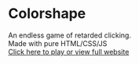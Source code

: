 # Colorshape

An endless game of retarded clicking.<br/>
Made with pure HTML/CSS/JS<br/>
<a href='http://codepen.io/Boyboi86/full/WwYgOe'>Click here to play or view full website</a>
